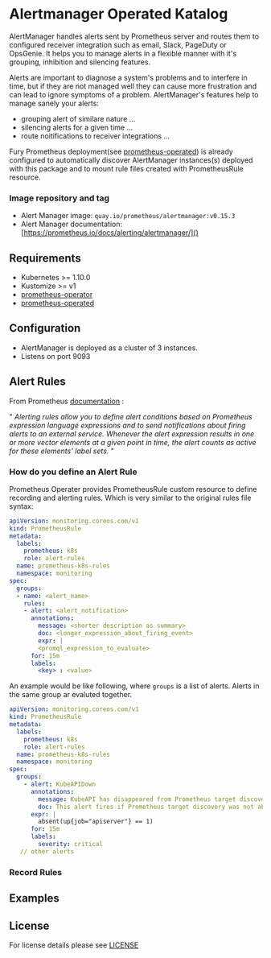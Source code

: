 # Alertmanager Operated Katalog

AlertManager handles alerts sent by Prometheus server and routes them to configured receiver integration such as email, Slack, PageDuty or OpsGenie. It helps you to manage alerts in a flexible manner with it's grouping, inhibition and silencing features.

Alerts are important to diagnose a system's problems and to interfere in time, but if they are not managed well they can cause more frustration and can lead to ignore symptoms of a problem. AlertManager's features help to manage sanely your alerts:

- grouping alert of similare nature ...
- silencing alerts for a given time  ...
- route noitifications to receiver integrations ...

Fury Prometheus deployment(see [prometheus-operated]()) is already configured to automatically discover AlertManager instances(s) deployed with this package and to mount rule files created with PrometheusRule resource.

### Image repository and tag

* Alert Manager image: `quay.io/prometheus/alertmanager:v0.15.3`
* Alert Manager documentation: [https://prometheus.io/docs/alerting/alertmanager/]()


## Requirements

- Kubernetes >= 1.10.0
- Kustomize >= v1
- [prometheus-operator]()
- [prometheus-operated]()



## Configuration

- AlertManager is deployed as a cluster of 3 instances.
- Listens on port 9093


## Alert Rules

From Prometheus [documentation]() :

" *Alerting rules allow you to define alert conditions based on Prometheus expression language expressions and to send notifications about firing alerts to an external service. Whenever the alert expression results in one or more vector elements at a given point in time, the alert counts as active for these elements' label sets.* "



### How do you define an Alert Rule

Prometheus Operater provides PrometheusRule custom resource to define recording and alerting rules. Which is very similar to the original rules file syntax:


```yaml
apiVersion: monitoring.coreos.com/v1
kind: PrometheusRule
metadata:
  labels:
    prometheus: k8s
    role: alert-rules
  name: prometheus-k8s-rules
  namespace: monitoring
spec:
  groups:
  - name: <alert_name>
    rules:
    - alert: <alert_notification>
      annotations:
        message: <shorter description as summary>
        doc: <longer_expression_about_firing_event>      
        expr: |
        <promql_expression_to_evaluate>
      for: 15m
      labels:
        <key> : <value>
```

An example would be like following, where `groups` is a list of alerts. Alerts in the same group ar evaluted together.

```yaml
apiVersion: monitoring.coreos.com/v1
kind: PrometheusRule
metadata:
  labels:
    prometheus: k8s
    role: alert-rules
  name: prometheus-k8s-rules
  namespace: monitoring
spec:
  groups:
    - alert: KubeAPIDown
      annotations:
        message: KubeAPI has disappeared from Prometheus target discovery.
        doc: This alert fires if Prometheus target discovery was not able to reach kube-apiserver in the last 15 minutes.
      expr: |
        absent(up{job="apiserver"} == 1)
      for: 15m
      labels:
        severity: critical
   // other alerts
```

### Record Rules


## Examples


## License

For license details please see [LICENSE](license_link) 
